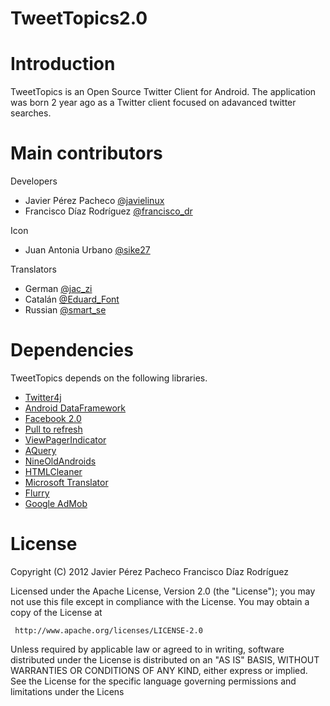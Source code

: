 TweetTopics2.0
==============

# Introduction

TweetTopics is an Open Source Twitter Client for Android. The application was born 2 year ago 
as a Twitter client focused on adavanced twitter searches.

# Main contributors 

Developers

- Javier Pérez Pacheco [@javielinux](http://twitter.com/@javielinux)
- Francisco Díaz Rodríguez [@francisco_dr](http://twitter.com/@francisco_dr)

Icon

- Juan Antonia Urbano [@sike27](http://twitter.com/@sike27)

Translators

- German [@jac_zi](http://twitter.com/@jac_zi)
- Catalán [@Eduard_Font](http://twitter.com/@Eduard_Font)
- Russian [@smart_se](http://twitter.com/@smart_se) 

# Dependencies

TweetTopics depends on the following libraries.

- [Twitter4j](http://twitter4j.org/)
- [Android DataFramework](https://github.com/javipacheco/Android-DataFramework)
- [Facebook 2.0](https://github.com/facebook/facebook-android-sdk)
- [Pull to refresh](https://github.com/chrisbanes/Android-PullToRefresh)
- [ViewPagerIndicator](https://github.com/JakeWharton/Android-ViewPagerIndicator)
- [AQuery](https://github.com/androidquery/androidquery)
- [NineOldAndroids](http://nineoldandroids.com/)
- [HTMLCleaner](http://htmlcleaner.sourceforge.net/)
- [Microsoft Translator](http://www.microsofttranslator.com/dev/)
- [Flurry](http://www.flurry.com/) 
- [Google AdMob](http://www.google.com/ads/admob/)

# License

Copyright (C) 2012 
Javier Pérez Pacheco
Francisco Díaz Rodríguez

Licensed under the Apache License, Version 2.0 (the "License");
you may not use this file except in compliance with the License.
You may obtain a copy of the License at

     http://www.apache.org/licenses/LICENSE-2.0

Unless required by applicable law or agreed to in writing, software
distributed under the License is distributed on an "AS IS" BASIS,
WITHOUT WARRANTIES OR CONDITIONS OF ANY KIND, either express or implied.
See the License for the specific language governing permissions and
limitations under the Licens

